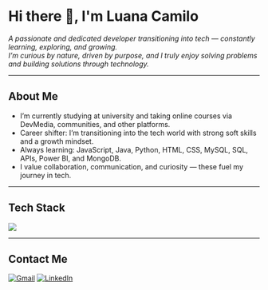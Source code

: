# Hi there 👋, I'm Luana Camilo

*A passionate and dedicated developer transitioning into tech — constantly learning, exploring, and growing.  
I’m curious by nature, driven by purpose, and I truly enjoy solving problems and building solutions through technology.*

---

##  About Me
- I’m currently studying at university and taking online courses via DevMedia, communities, and other platforms.  
- Career shifter: I’m transitioning into the tech world with strong soft skills and a growth mindset.  
- Always learning: JavaScript, Java, Python, HTML, CSS, MySQL, SQL, APIs, Power BI, and MongoDB.  
- I value collaboration, communication, and curiosity — these fuel my journey in tech.  

---

##  Tech Stack  

<p align="left">
  <img src="https://skillicons.dev/icons?i=js,html,css,nodejs,react,python,mysql,mongodb" />
</p>

---

##  Contact Me  
[![Gmail](https://img.shields.io/badge/Gmail-D14836?style=flat&logo=gmail&logoColor=white)](mailto:luanacamilotec@gmail.com) [![LinkedIn](https://img.shields.io/badge/LinkedIn-0A66C2?style=flat&logo=linkedin&logoColor=white)](https://www.linkedin.com/in/luana-camilo-b1b5a117a/)  
